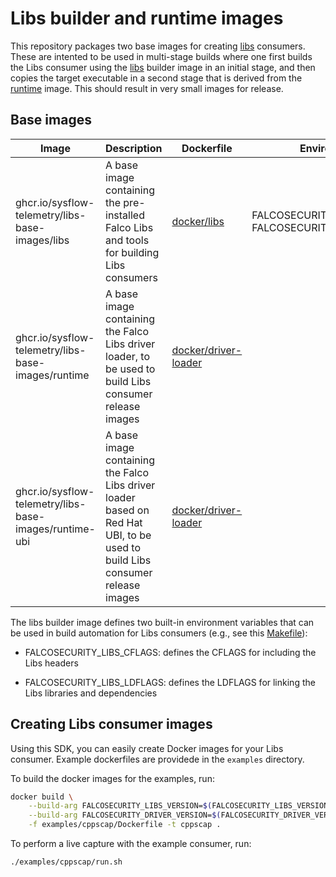 # Libs builder and runtime images

This repository packages two base images for creating [libs](https://github.com/falcosecurity/libs) consumers. These are intented to be used in multi-stage builds where one first builds the Libs consumer using the [libs](ghcr.io/sysflow-telemetry/libs/libs) builder image in an initial stage, and then copies the target executable in a second stage that is derived from the [runtime](ghcr.io/sysflow-telemetry/libs/runtime) image. This should result in very small images for release.

## Base images

| **Image** | **Description** | **Dockerfile** | **Environment** |
|---|---|---|---|
| ghcr.io/sysflow-telemetry/libs-base-images/libs | A base image containing the pre-installed Falco Libs and tools for building Libs consumers | [docker/libs](https://github.com/sysflow-telemetry/libs-base-images/blob/master/docker/libs/Dockerfile) | FALCOSECURITY_LIBS_CFLAGS<br>FALCOSECURITY_LIBS_LDFLAGS |
| ghcr.io/sysflow-telemetry/libs-base-images/runtime | A base image containing the Falco Libs driver loader, to be used to build Libs consumer release images | [docker/driver-loader](https://github.com/sysflow-telemetry/libs-base-images/blob/master/docker/driver-loader/Dockerfile) | |
| ghcr.io/sysflow-telemetry/libs-base-images/runtime-ubi | A base image containing the Falco Libs driver loader based on Red Hat UBI, to be used to build Libs consumer release images | [docker/driver-loader](https://github.com/sysflow-telemetry/libs-base-images/blob/master/docker/driver-loader/Dockerfile.ubi) | |


The libs builder image defines two built-in environment variables that can be used in build automation for Libs consumers (e.g., see this [Makefile](examples/cppscap/Makefile)):

* FALCOSECURITY_LIBS_CFLAGS: defines the CFLAGS for including the Libs headers

* FALCOSECURITY_LIBS_LDFLAGS: defines the LDFLAGS for linking the Libs libraries and dependencies

## Creating Libs consumer images

Using this SDK, you can easily create Docker images for your Libs consumer. Example dockerfiles are providede in the `examples` directory.

To build the docker images for the examples, run:

```bash
docker build \
    --build-arg FALCOSECURITY_LIBS_VERSION=$(FALCOSECURITY_LIBS_VERSION) \
    --build-arg FALCOSECURITY_DRIVER_VERSION=$(FALCOSECURITY_DRIVER_VERSION) \
    -f examples/cppscap/Dockerfile -t cppscap .
```

To perform a live capture with the example consumer, run:

```bash
./examples/cppscap/run.sh
```

